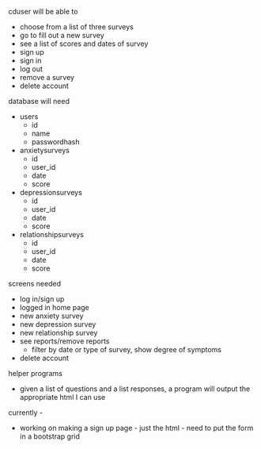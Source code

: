 cduser will be able to
  - choose from a list of three surveys
  - go to fill out a new survey
  - see a list of scores and dates of survey
  - sign up
  - sign in
  - log out
  - remove a survey
  - delete account
  
database will need
  - users
    - id
    - name
    - passwordhash
  - anxietysurveys
    - id
    - user_id
    - date
    - score
  - depressionsurveys
    - id
    - user_id
    - date
    - score
  - relationshipsurveys
    - id
    - user_id
    - date
    - score

screens needed
- log in/sign up
- logged in home page
- new anxiety survey
- new depression survey
- new relationship survey
- see reports/remove reports
  - filter by date or type of survey, show degree of symptoms
- delete account

helper programs
- given a list of questions and a list responses, a program will output the appropriate html I can use

currently - 
- working on making a sign up page - just the html - need to put the form in a bootstrap grid